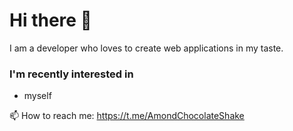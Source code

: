 # Hi there 👋 
I am a developer who loves to create web applications in my taste.


### I'm recently interested in 
- myself




📫 How to reach me: https://t.me/AmondChocolateShake

<!--
**AmondChocolateShake/AmondChocolateShake** is a ✨ _special_ ✨ repository because its `README.md` (this file) appears on your GitHub profile.

Here are some ideas to get you started:

- 🔭 I’m currently working on ...
- 🌱 I’m currently learning ...
- 👯 I’m looking to collaborate on ...
- 🤔 I’m looking for help with ...
- 💬 Ask me about ...
- 😄 Pronouns: ...
- ⚡ Fun fact: ...
-->

